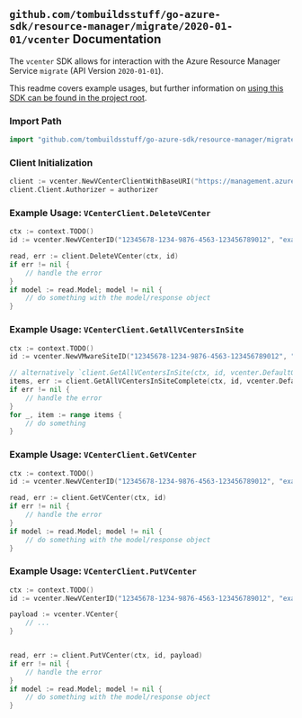
## `github.com/tombuildsstuff/go-azure-sdk/resource-manager/migrate/2020-01-01/vcenter` Documentation

The `vcenter` SDK allows for interaction with the Azure Resource Manager Service `migrate` (API Version `2020-01-01`).

This readme covers example usages, but further information on [using this SDK can be found in the project root](https://github.com/tombuildsstuff/go-azure-sdk/tree/main/docs).

### Import Path

```go
import "github.com/tombuildsstuff/go-azure-sdk/resource-manager/migrate/2020-01-01/vcenter"
```


### Client Initialization

```go
client := vcenter.NewVCenterClientWithBaseURI("https://management.azure.com")
client.Client.Authorizer = authorizer
```


### Example Usage: `VCenterClient.DeleteVCenter`

```go
ctx := context.TODO()
id := vcenter.NewVCenterID("12345678-1234-9876-4563-123456789012", "example-resource-group", "vmwareSiteValue", "vCenterValue")

read, err := client.DeleteVCenter(ctx, id)
if err != nil {
	// handle the error
}
if model := read.Model; model != nil {
	// do something with the model/response object
}
```


### Example Usage: `VCenterClient.GetAllVCentersInSite`

```go
ctx := context.TODO()
id := vcenter.NewVMwareSiteID("12345678-1234-9876-4563-123456789012", "example-resource-group", "vmwareSiteValue")

// alternatively `client.GetAllVCentersInSite(ctx, id, vcenter.DefaultGetAllVCentersInSiteOperationOptions())` can be used to do batched pagination
items, err := client.GetAllVCentersInSiteComplete(ctx, id, vcenter.DefaultGetAllVCentersInSiteOperationOptions())
if err != nil {
	// handle the error
}
for _, item := range items {
	// do something
}
```


### Example Usage: `VCenterClient.GetVCenter`

```go
ctx := context.TODO()
id := vcenter.NewVCenterID("12345678-1234-9876-4563-123456789012", "example-resource-group", "vmwareSiteValue", "vCenterValue")

read, err := client.GetVCenter(ctx, id)
if err != nil {
	// handle the error
}
if model := read.Model; model != nil {
	// do something with the model/response object
}
```


### Example Usage: `VCenterClient.PutVCenter`

```go
ctx := context.TODO()
id := vcenter.NewVCenterID("12345678-1234-9876-4563-123456789012", "example-resource-group", "vmwareSiteValue", "vCenterValue")

payload := vcenter.VCenter{
	// ...
}


read, err := client.PutVCenter(ctx, id, payload)
if err != nil {
	// handle the error
}
if model := read.Model; model != nil {
	// do something with the model/response object
}
```
